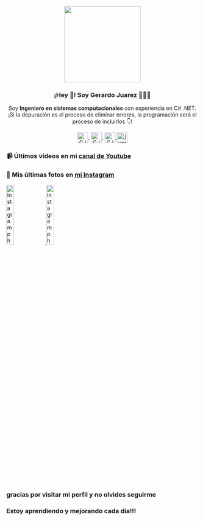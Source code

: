 
<p align="center" width="300">
   <img align="center" width="200" src="https://instagram.fmtt1-1.fna.fbcdn.net/v/t51.2885-19/277103751_507940344067879_926412427939781023_n.jpg?stp=dst-jpg_s150x150&_nc_ht=instagram.fmtt1-1.fna.fbcdn.net&_nc_cat=107&_nc_ohc=mI7XJQIM-yUAX9uaoGh&edm=ALbqBD0BAAAA&ccb=7-4&oh=00_AT8eBQRYUwIIfQq8fpMa_DH-5PY1k6AopKX1JAkHjX6RGQ&oe=6273FC71&_nc_sid=9a90d6" />
   <h3 align="center">¡Hey 👋! Soy Gerardo Juarez  👨🏻‍💻</h3>
</p>
<p align="center">Soy <strong>Ingeniero en sistemas computacionales</strong> con experiencia en C# .NET.<br />¡Si la depuración es el proceso de eliminar errores, la programación será el proceso de incluirlos 👇!</p>
<p align="center">
   <a href="#" target="blank" style='margin-right:4px'>
    <img align="center" src="https://cdn.jsdelivr.net/npm/simple-icons@3.0.1/icons/twitch.svg" alt="GJSALMORAN" height="28px" width="28px" />
  </a>
   <a href="https://www.youtube.com/channel/UC2UzWQoMqnhIexZtl2_VKQw" target="blank" style='margin-right:4px'>
    <img align="center" src="https://cdn.jsdelivr.net/npm/simple-icons@3.0.1/icons/youtube.svg" alt="GJSALMORAN" height="28px" width="28px" />
  </a>
  <a href="https://instagram.com/gjsalmoran" target="blank">
    <img align="center" src="https://cdn.jsdelivr.net/npm/simple-icons@3.0.1/icons/instagram.svg" alt="GJSALMORAN" height="28px" width="28px" />
  </a>
  <a href="https://twitter.com/juarezsalmoran" target="blank">
    <img align="center" src="https://cdn.jsdelivr.net/npm/simple-icons@3.0.1/icons/twitter.svg" alt="juarezsalmoran" height="28px" width="28px" />
  </a>
</p>


### 📹 Últimos vídeos en mi [canal de Youtube](https://www.youtube.com/channel/UC2UzWQoMqnhIexZtl2_VKQw?sub_confirmation=1)


### 📸 Mis últimas fotos en [mi Instagram](https://instagram.com/midu.dev)

<a href='https://www.instagram.com/p/CcBOFONP-UJ/' target='_blank'>
  <img width='20%' src='https://instagram.fmtt1-1.fna.fbcdn.net/v/t51.2885-15/277905828_512825017038976_6827129308775185092_n.jpg?stp=dst-jpg_e35&_nc_ht=instagram.fmtt1-1.fna.fbcdn.net&_nc_cat=104&_nc_ohc=h3AdvuRV53QAX9P9UAi&edm=ALQROFkBAAAA&ccb=7-4&ig_cache_key=MjgxMDU4OTU3Mzk1OTExNjA0MQ%3D%3D.2-ccb7-4&oh=00_AT_dPcZgBPLp_uB70DL_tACJeUc8FjGzBP7UEIIKC-EGUA&oe=62749E1C&_nc_sid=30a2ef' alt='Instagram photo' />
</a>
<a href='https://www.instagram.com/p/Cb3m2jRsZIO/' target='_blank'>
  <img width='20%' src='https://instagram.fmtt1-1.fna.fbcdn.net/v/t51.2885-15/277818583_551870872815317_5124179896639638861_n.jpg?stp=dst-jpg_e35&_nc_ht=instagram.fmtt1-1.fna.fbcdn.net&_nc_cat=105&_nc_ohc=P5Vroz27QW0AX9PAtpl&tn=AuLi_QlYqGt4_SyC&edm=ALQROFkBAAAA&ccb=7-4&ig_cache_key=MjgwNzg4Mzc2NzE4NTc3MzA3MA%3D%3D.2-ccb7-4&oh=00_AT-5sGUgnu0cI_PtVDMy4yhgBlXYI7p4yUDwWVOr0UKnug&oe=62759B99&_nc_sid=30a2ef' alt='Instagram photo' />
</a>

### gracias por visitar mi perfil y no olvides seguirme
### Estoy aprendiendo y mejorando cada dia!!!
